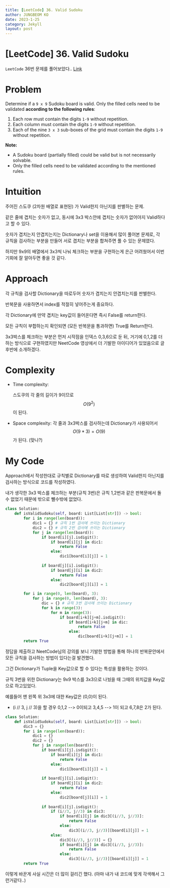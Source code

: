```yaml
---
title: [LeetCode] 36. Valid Sudoku
author: JUNGBEOM KO
date: 2023-1-25
category: Jekyll
layout: post
---
```


# [LeetCode] 36. Valid Sudoku

`LeetCode` 36번 문제를 풀어보았다.. [Link](https://leetcode.com/problems/valid-sudoku/description/)



# Problem

Determine if a `9 x 9` Sudoku board is valid. Only the filled cells need to be validated **according to the following rules**:

1. Each row must contain the digits `1-9` without repetition.
2. Each column must contain the digits `1-9` without repetition.
3. Each of the nine `3 x 3` sub-boxes of the grid must contain the digits `1-9` without repetition.

**Note:**

- A Sudoku board (partially filled) could be valid but is not necessarily solvable.
- Only the filled cells need to be validated according to the mentioned rules.



# Intuition

주어진 스도쿠 (2차원 배열로 표현된) 가 Valid한지 아닌지를 판별하는 문제.

같은 줄에 겹치는 숫자가 없고, 동시에 3x3 박스안에 겹치는 숫자가 없어야지 Valid하다고 할 수 있다.

숫자가 겹치는지 안겹치는지는 Dictionary나 set을 이용해서 많이 풀어본 문제로, 각 규칙을 검사하는 부분을 만들어 서로 겹치는 부분을 합쳐주면 풀 수 있는 문제였다.

하지만 9x9의 배열에서 3x3씩 나눠 체크하는 부분을 구현하는게 은근 어려웠어서 이번 기회에 잘 알아두면 좋을 것 같다.



# Approach
각 규칙을 검사할 Dictionary을 따로두어 숫자가 겹치는지 안겹치는지를 판별한다.

반복문을 사용하면서 index를 적절히 넣어주는게 중요하다.

각 Dictionary에 만약 겹치는 key값이 들어온다면 즉시 False를 return한다.

모든 규칙이 부합하는지 확인되면 (모든 반복문을 통과하면) True를 Return한다.

3x3박스를 체크하는 부분은 먼저 시작점을 인덱스 0,3,6으로 둔 뒤, 거기에 0,1,2를 더하는 방식으로 구현하였지만 NeetCode 영상에서 더 기발한 아이디어가 있었음으로 글 후반에 소개하겠다.



# Complexity
- Time complexity:

  스도쿠의 각 줄의 길이가 9이므로 $$O(9^2)$$이 된다.

- Space complexity:
  각 줄과 3x3박스를 검사하는데 Dictionary가 사용되어서 $$O(9*3) = O(9)$$가 된다. (맞나?)

  

# My Code

Approach에서 작성한대로 규칙별로 Dictionary를 따로 생성하여 Valid한지 아닌지를 검사하는 방식으로 코드를 작성하였다.

내가 생각한 3x3 박스를 체크하는 부분(규칙 3번)은 규칙 1,2번과 같은 판복문에서 돌 수 없었기 때문에 밖으로 뺄수밖에 없었다.

```python
class Solution:
    def isValidSudoku(self, board: List[List[str]]) -> bool:
        for i in range(len(board)):
            dic1 = {} # 규칙 1번 검사에 쓰이는 Dictionary
            dic2 = {} # 규칙 2번 검사에 쓰이는 Dictionary
            for j in range(len(board)):
                if board[i][j].isdigit():
                    if board[i][j] in dic1:
                        return False
                    else:
                        dic1[board[i][j]] = 1
                
                if board[j][i].isdigit():
                    if board[j][i] in dic2:
                        return False
                    else:
                        dic2[board[j][i]] = 1

        for i in range(0, len(board), 3):
            for j in range(0, len(board), 3):
                dic = {} # 규칙 3번 검사에 쓰이는 Dictionary
                for k in range(3):
                    for m in range(3):
                        if board[i+k][j+m].isdigit():
                            if board[i+k][j+m] in dic:
                                return False
                            else:
                                dic[board[i+k][j+m]] = 1
        return True
```

정답을 제출하고 NeetCode님의 강의를 보니 기발한 방법을 통해 하나의 반복문안에서 모든 규칙을 검사하는 방법이 있다는걸 발견했다.

그건 Dictionary가 Tuple을 Key값으로 할 수 있다는 특성을 활용하는 것이다.

규칙 3번을 위한 Dictionary는 9x9 박스를 3x3으로 나눴을 때 그때의 위치값을 Key값으로 하고있었다.

예를들어 맨 왼쪽 위 3x3에 대한 Key값은 (0,0)이 된다.

- (i // 3, j // 3)을 할 경우 0,1,2 --> 0이되고 3,4,5 --> 1이 되고 6,7,8은 2가 된다.

```python
class Solution:
    def isValidSudoku(self, board: List[List[str]]) -> bool:
        dic3 = {}
        for i in range(len(board)):
            dic1 = {}
            dic2 = {}
            for j in range(len(board)):
                if board[i][j].isdigit():
                    if board[i][j] in dic1:
                        return False
                    else:
                        dic1[board[i][j]] = 1
                
                if board[j][i].isdigit():
                    if board[j][i] in dic2:
                        return False
                    else:
                        dic2[board[j][i]] = 1
                
                if board[i][j].isdigit():
                    if (i//3, j//3) in dic3:
                        if board[i][j] in dic3[(i//3, j//3)]:
                            return False
                        else:
                            dic3[(i//3, j//3)][board[i][j]] = 1
                    else:
                        dic3[(i//3, j//3)] = {}
                        if board[i][j] in dic3[(i//3, j//3)]:
                            return False
                        else:
                            dic3[(i//3, j//3)][board[i][j]] = 1
        return True
```

이렇게 바꾼게 사실 시간은 더 많이 걸리긴 했다. (아마 내가 내 코드에 맞게 각색해서 그런거같다..)

